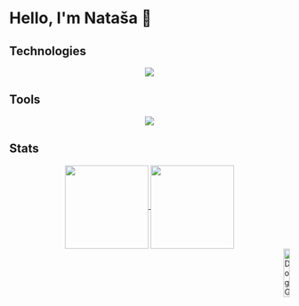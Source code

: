 # Hello, I'm Nataša 🦢

## Technologies

<p align="center">
  <a href="https://skillicons.dev">
    <img src="https://skillicons.dev/icons?i=py,c,cpp,cs,java,html,css,js" />
  </a>
</p>

## Tools

<p align="center">
  <a href="https://skillicons.dev">
    <img src="https://skillicons.dev/icons?i=git,pycharm,visualstudio,vscode" />
  </a>
</p>



## Stats

<div align="center">
  <a href="https://github.com/anuraghazra/github-readme-stats">
  <img height=150 align="center" src="https://github-readme-stats.vercel.app/api?username=natasarad02&show_icons=true&theme=tokyonight" />
</a>
<a href="https://github.com/anuraghazra/convoychat">
  <img height=150 align="center" src="https://github-readme-stats.vercel.app/api/top-langs/?username=natasarad02&theme=tokyonight&layout=donut" />
</a>
</div>



<div align="right">
<img src = "https://media.giphy.com/media/MA2k5iLXwtdEqjEYY3/giphy.gif" alt="Dog GIF" width = "15%">
</div> 









